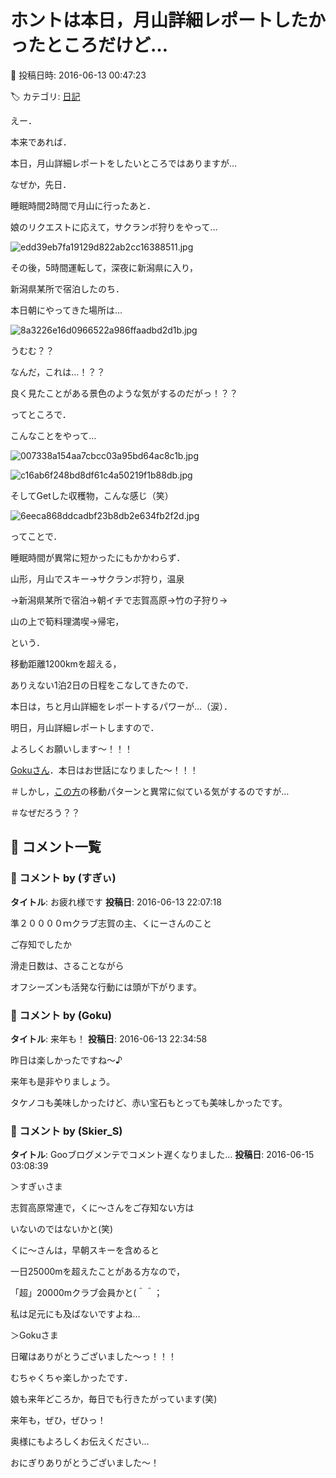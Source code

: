 # ホントは本日，月山詳細レポートしたかったところだけど…

📅 投稿日時: 2016-06-13 00:47:23

🏷️ カテゴリ: [日記](cc4b5682fb7b8b144980957a978653fb0.md)

えー．





本来であれば．


本日，月山詳細レポートをしたいところではありますが…





なぜか，先日．


睡眠時間2時間で月山に行ったあと．


娘のリクエストに応えて，サクランボ狩りをやって…




![edd39eb7fa19129d822ab2cc16388511.jpg](images/edd39eb7fa19129d822ab2cc16388511.jpg)




その後，5時間運転して，深夜に新潟県に入り，


新潟県某所で宿泊したのち．





本日朝にやってきた場所は…




![8a3226e16d0966522a986ffaadbd2d1b.jpg](images/8a3226e16d0966522a986ffaadbd2d1b.jpg)




うむむ？？


なんだ，これは…！？？


良く見たことがある景色のような気がするのだがっ！？？





ってところで．


こんなことをやって…




![007338a154aa7cbcc03a95bd64ac8c1b.jpg](images/007338a154aa7cbcc03a95bd64ac8c1b.jpg)









![c16ab6f248bd8df61c4a50219f1b88db.jpg](images/c16ab6f248bd8df61c4a50219f1b88db.jpg)







そしてGetした収穫物，こんな感じ（笑）




![6eeca868ddcadbf23b8db2e634fb2f2d.jpg](images/6eeca868ddcadbf23b8db2e634fb2f2d.jpg)




ってことで．


睡眠時間が異常に短かったにもかかわらず．


山形，月山でスキー→サクランボ狩り，温泉


→新潟県某所で宿泊→朝イチで志賀高原→竹の子狩り→


山の上で筍料理満喫→帰宅，


という．


移動距離1200kmを超える，


ありえない1泊2日の日程をこなしてきたので．


本日は，ちと月山詳細をレポートするパワーが…（涙）．





明日，月山詳細レポートしますので．


よろしくお願いします～！！！


[Gokuさん](http://red.ap.teacup.com/gokurakuskier/544.html)．本日はお世話になりました～！！！





＃しかし，[この方](http://blog.livedoor.jp/skivaca/archives/2016-06-12.html)の移動パターンと異常に似ている気がするのですが…


＃なぜだろう？？

## 💬 コメント一覧

### 💬 コメント by (すぎぃ)
**タイトル**: お疲れ様です
**投稿日**: 2016-06-13 22:07:18

準２００００ｍクラブ志賀の主、くにーさんのこと

ご存知でしたか



滑走日数は、さることながら

オフシーズンも活発な行動には頭が下がります。

### 💬 コメント by (Goku)
**タイトル**: 来年も！
**投稿日**: 2016-06-13 22:34:58

昨日は楽しかったですね～♪

来年も是非やりましょう。



タケノコも美味しかったけど、赤い宝石もとっても美味しかったです。

### 💬 コメント by (Skier_S)
**タイトル**: Gooブログメンテでコメント遅くなりました…
**投稿日**: 2016-06-15 03:08:39

＞すぎぃさま

志賀高原常連で，くに～さんをご存知ない方は

いないのではないかと(笑)

くに～さんは，早朝スキーを含めると

一日25000mを超えたことがある方なので，

「超」20000mクラブ会員かと(＾＾；

私は足元にも及ばないですよね…



＞Gokuさま

日曜はありがとうございました～っ！！！

むちゃくちゃ楽しかったです．

娘も来年どころか，毎日でも行きたがっています(笑)

来年も，ぜひ，ぜひっ！

奥様にもよろしくお伝えください…

おにぎりありがとうございました～！

